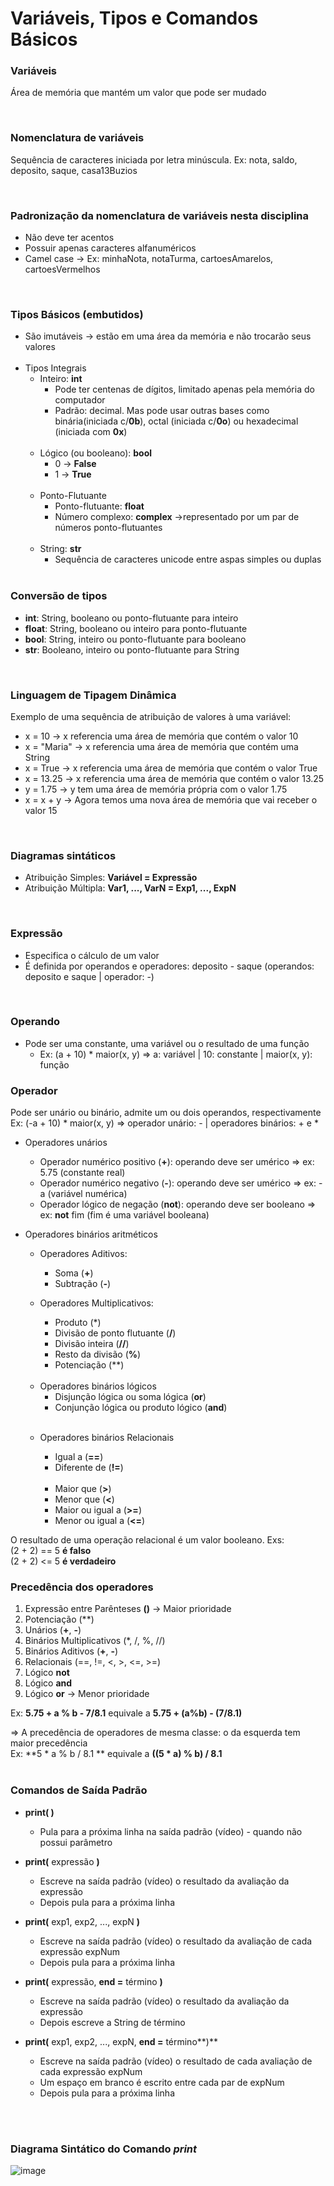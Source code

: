 # Variáveis, Tipos e Comandos Básicos

### Variáveis
Área de memória que mantém um valor que pode ser mudado

<br>

### Nomenclatura de variáveis
Sequência de caracteres iniciada por letra minúscula.
Ex: nota, saldo, deposito, saque, casa13Buzios

<br>

### Padronização da nomenclatura de variáveis nesta disciplina
- Não deve ter acentos
- Possuir apenas caracteres alfanuméricos
- Camel case -> Ex: minhaNota, notaTurma, cartoesAmarelos, cartoesVermelhos
<br>

### Tipos Básicos (embutidos)
- São imutáveis -> estão em uma área da memória e não trocarão seus valores
  <br>
  <br>
- Tipos Integrais
  - Inteiro: **int**
    - Pode ter centenas de dígitos, limitado apenas pela memória do computador
    - Padrão: decimal. Mas pode usar outras bases como binária(iniciada c/**0b**), octal (iniciada c/**0o**) ou hexadecimal (iniciada com **0x**)
      <br>
      <br>
  - Lógico (ou booleano): **bool**
    - 0 -> **False**
    - 1 -> **True**
      <br>
      <br>
  - Ponto-Flutuante
    - Ponto-flutuante: **float**
    - Número complexo: **complex** ->representado por um par de números ponto-flutuantes
      <br>
      <br>
  - String: **str**
    - Sequência de caracteres unicode entre aspas simples ou duplas
    <br>

### Conversão de tipos
- **int**: String, booleano ou ponto-flutuante para inteiro
- **float**: String, booleano ou inteiro para ponto-flutuante
- **bool**: String, inteiro ou ponto-flutuante para booleano
- **str**: Booleano, inteiro ou ponto-flutuante para String
<br>

### Linguagem de Tipagem Dinâmica
Exemplo de uma sequência de atribuição de valores à uma variável:

- x = 10      -> x referencia uma área de memória que contém o valor 10
- x = "Maria" -> x referencia uma área de memória que contém uma String
- x = True    -> x referencia uma área de memória que contém o valor True
- x = 13.25   -> x referencia uma área de memória que contém o valor 13.25
- y = 1.75    -> y tem uma área de memória própria com o valor 1.75
- x = x + y   -> Agora temos uma nova área de memória que vai receber o valor 15
<br>

### Diagramas sintáticos
- Atribuição Simples: **Variável = Expressão**
  <br>
- Atribuição Múltipla: **Var1, ..., VarN = Exp1, ..., ExpN**
<br>

### Expressão
- Especifica o cálculo de um valor
- É definida por operandos e operadores: deposito - saque (operandos: deposito e saque | operador: -)
<br>

### Operando
- Pode ser uma constante, uma variável ou o resultado de uma função
  - Ex: (a + 10) * maior(x, y)  => a: variável | 10: constante | maior(x, y): função
    <br>

### Operador
Pode ser unário ou binário, admite um ou dois operandos, respectivamente
Ex: (-a + 10) * maior(x, y) => operador unário: - | operadores binários: + e *
<br>
- Operadores unários
  - Operador numérico positivo (**+**): operando deve ser umérico => ex: 5.75 (constante real)
  - Operador numérico negativo (**-**): operando deve ser umérico => ex: -a (variável numérica)
  - Operador lógico de negação (**not**): operando deve ser booleano => ex: **not** fim (fim é uma variável booleana)
    <br>
    
- Operadores binários aritméticos
  - Operadores Aditivos:
    - Soma (**+**)
    - Subtração (**-**)
      <br>
      
  - Operadores Multiplicativos:
    - Produto (*)
    - Divisão de ponto flutuante (**/**)
    - Divisão inteira (**//**)
    - Resto da divisão (**%**)
    - Potenciação (**)
  <br>

  - Operadores binários lógicos
    - Disjunção lógica ou soma lógica (**or**)
    - Conjunção lógica ou produto lógico (**and**)
  <br>

  - Operadores binários Relacionais
    - Igual a (**==**)
    - Diferente de (**!=**)<br>
    <br>
    
    - Maior que (**>**)
    - Menor que (**<**)
    - Maior ou igual a (**>=**)
    - Menor ou igual a (**<=**)

O resultado de uma operação relacional é um valor booleano. Exs: <br>
(2 + 2) == 5  **é falso**<br>
(2 + 2) <= 5  **é verdadeiro**
<br>

### Precedência dos operadores
1. Expressão entre Parênteses **()**  -> Maior prioridade
2. Potenciação (**)
3. Unários (**+**, **-**)
4. Binários Multiplicativos (*, /, %, //)
5. Binários Aditivos (**+**, **-**)
6. Relacionais (==, !=, <, >, <=, >=)
7. Lógico **not**
8. Lógico **and**
9. Lógico **or**  -> Menor prioridade

Ex: **5.75 + a % b - 7/8.1** equivale a **5.75 + (a%b) - (7/8.1)**

=> A precedência de  operadores de mesma classe: o da esquerda tem maior precedência<br>
   Ex: **5 * a % b / 8.1 ** equivale a **((5 * a) % b) / 8.1**
<br>
<br>

### Comandos de Saída Padrão
- **print( )**<br>
    - Pula para a próxima linha na saída padrão (vídeo) - quando não possui parâmetro

- **print(** expressão **)**<br>
   - Escreve na saída padrão (vídeo) o resultado da avaliação da expressão<br>
   - Depois pula para a próxima linha

- **print(** exp1, exp2, ..., expN **)**<br>
   - Escreve na saída padrão (vídeo) o resultado da avaliação de cada expressão expNum<br>
   - Depois pula para a próxima linha

- **print(** expressão, **end =** término **)**<br>
   - Escreve na saída padrão (vídeo) o resultado da avaliação da expressão<br>
   - Depois escreve a String de término

- **print(** exp1, exp2, ..., expN, **end =** término**)**<br>
   - Escreve na saída padrão (vídeo) o resultado de cada avaliação de cada expressão expNum
   - Um espaço em branco é escrito entre cada par de expNum
   - Depois pula para a próxima linha
<br>
<br>

### Diagrama Sintático do Comando *print*
![image](https://github.com/user-attachments/assets/53e19a06-13da-4276-ac03-a1cc055d598d)
